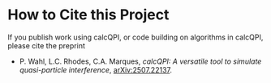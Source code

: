 How to Cite this Project
========================

If you publish work using calcQPI, or code building on algorithms in calcQPI, please cite the preprint

- P. Wahl, L.C. Rhodes, C.A. Marques, *calcQPI: A versatile tool to simulate quasi-particle interference*, [arXiv:2507.22137](https://doi.org/10.48550/arXiv.2507.22137).

